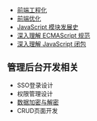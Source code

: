 
* [前端工程化](https://cengbin.github.io/frontend/1%20%E5%89%8D%E7%AB%AF%E5%B7%A5%E7%A8%8B%E5%8C%96/README.html)
* [前端优化](https://cengbin.github.io/frontend/2%20%E5%89%8D%E7%AB%AF%E4%BC%98%E5%8C%96/README.html)
* [JavaScript 模块发展史](https://cengbin.github.io/frontend/5%20JavaScript%20%E6%A8%A1%E5%9D%97%E5%8F%91%E5%B1%95%E5%8F%B2/README.html)
* [深入理解 ECMAScript 规范](https://cengbin.github.io/frontend/3%20%E6%B7%B1%E5%85%A5%E7%90%86%E8%A7%A3ECMAScript%E8%A7%84%E8%8C%83/README.html)
* [深入理解 JavaScript 闭包](https://cengbin.github.io/frontend/69%20JavaScript%20闭包.html)

## 管理后台开发相关

* SSO登录设计
* 权限管理设计
* [数据加密与解密](https://cengbin.github.io/frontend/68%20JavaScript常见加密与解密算法/README.html)
* CRUD页面开发